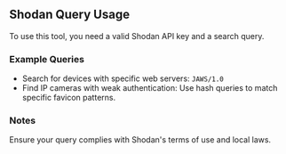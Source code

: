 ## Shodan Query Usage
To use this tool, you need a valid Shodan API key and a search query.

### Example Queries
- Search for devices with specific web servers:
  `JAWS/1.0`
- Find IP cameras with weak authentication:
  Use hash queries to match specific favicon patterns.

### Notes
Ensure your query complies with Shodan's terms of use and local laws.
